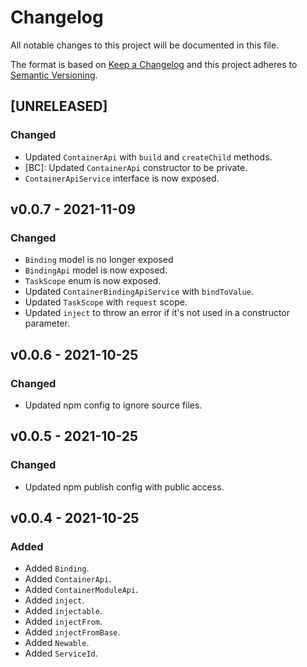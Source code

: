 # Changelog
All notable changes to this project will be documented in this file.

The format is based on [Keep a Changelog](http://keepachangelog.com/en/1.0.0/)
and this project adheres to [Semantic Versioning](http://semver.org/spec/v2.0.0.html).

<!--
## [UNRELEASED]

### Added
### Changed
### Deprecated
### Removed
### Fixed
### Security
### Docs
-->




## [UNRELEASED]

### Changed
- Updated `ContainerApi` with `build` and `createChild` methods.
- [BC]: Updated `ContainerApi` constructor to be private.
- `ContainerApiService` interface is now exposed.




## v0.0.7 - 2021-11-09

### Changed
- `Binding` model is no longer exposed
- `BindingApi` model is now exposed.
- `TaskScope` enum is now exposed.
- Updated `ContainerBindingApiService` with `bindToValue`.
- Updated `TaskScope` with `request` scope.
- Updated `inject` to throw an error if it's not used in a constructor parameter.




## v0.0.6 - 2021-10-25

### Changed
- Updated npm config to ignore source files.




## v0.0.5 - 2021-10-25

### Changed
- Updated npm publish config with public access.




## v0.0.4 - 2021-10-25

### Added
- Added `Binding`.
- Added `ContainerApi`.
- Added `ContainerModuleApi`.
- Added `inject`.
- Added `injectable`.
- Added `injectFrom`.
- Added `injectFromBase`.
- Added `Newable`.
- Added `ServiceId`.



